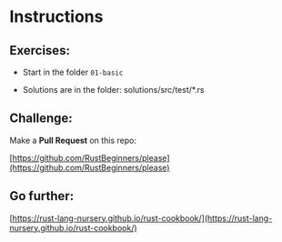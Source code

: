 # Instructions

## Exercises:  <!-- .element: style="width: 40%" -->

* Start in the folder `01-basic`

* Solutions are in the folder: solutions/src/test/*.rs

## Challenge:  <!-- .element: style="width: 40%" -->

Make a **Pull Request** on this repo:

[https://github.com/RustBeginners/please](https://github.com/RustBeginners/please)

## Go further:  <!-- .element: style="width: 40%" -->

[https://rust-lang-nursery.github.io/rust-cookbook/](https://rust-lang-nursery.github.io/rust-cookbook/)